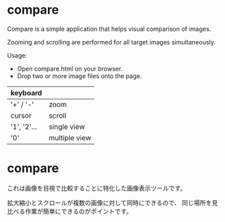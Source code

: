 ﻿# compare

Compare is a simple application that helps visual comparison of images.

Zooming and scrolling are performed for all target images simultaneously.

Usage:
- Open compare.html on your browser.
- Drop two or more image files onto the page.

| keyboard | |
|---------------|-----------------------|
| '+' / '-'     | zoom                  |
| cursor        | scroll                |
| '1', '2'...   | single view           |
| '0'           | multiple view         |


# compare

これは画像を目視で比較することに特化した画像表示ツールです。

拡大縮小とスクロールが複数の画像に対して同時にできるので、
同じ場所を見比べる作業が簡単にできるのがポイントです。
